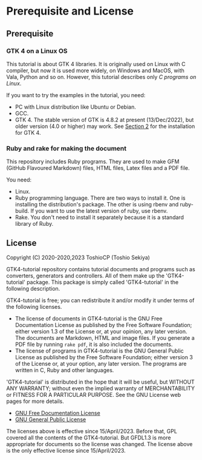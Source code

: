 # Prerequisite and License

## Prerequisite

### GTK 4 on a Linux OS

This tutorial is about GTK 4 libraries.
It is originally used on Linux with C compiler, but now it is used more widely, on Windows and MacOS, with Vala, Python and so on.
However, this tutorial describes only *C programs on Linux*.

If you want to try the examples in the tutorial, you need:

- PC with Linux distribution like Ubuntu or Debian.
- GCC.
- GTK 4.
The stable version of GTK is 4.8.2 at present (13/Dec/2022), but older version (4.0 or higher) may work.
See [Section 2](sec2.src.md) for the installation for GTK 4.

### Ruby and rake for making the document

This repository includes Ruby programs.
They are used to make GFM (GitHub Flavoured Markdown) files, HTML files, Latex files and a PDF file.

You need:

- Linux.
- Ruby programming language.
There are two ways to install it.
One is installing the distribution's package.
The other is using rbenv and ruby-build.
If you want to use the latest version of ruby, use rbenv.
- Rake.
You don't need to install it separately because it is a standard library of Ruby.

## License

Copyright (C) 2020-2020,2023  ToshioCP (Toshio Sekiya)

GTK4-tutorial repository contains tutorial documents and programs such as converters, generators and controllers.
All of them make up the 'GTK4-tutorial' package.
This package is simply called 'GTK4-tutorial' in the following description.

GTK4-tutorial is free; you can redistribute it and/or modify it under terms of the following licenses.

- The license of documents in GTK4-tutorial is the GNU Free Documentation License as published by the Free Software Foundation; either version 1.3 of the License or, at your opinion, any later version.
The documents are Markdown, HTML and image files.
If you generate a PDF file by running `rake pdf`, it is also included the documents.
- The license of programs in GTK4-tutorial is the GNU General Public License as published by the Free Software Foundation; either version 3 of the License or, at your option, any later version.
The programs are written in C, Ruby and other languages.

'GTK4-tutorial' is distributed in the hope that it will be useful, but WITHOUT ANY WARRANTY; without even the implied warranty of MERCHANTABILITY or FITNESS FOR A PARTICULAR PURPOSE.
See the GNU License web pages for more details.

- [GNU Free Documentation License](https://www.gnu.org/licenses/fdl-1.3.html)
- [GNU General Public License](https://www.gnu.org/licenses/gpl-3.0.html)

The licenses above is effective since 15/April/2023.
Before that, GPL covered all the contents of the GTK4-tutorial.
But GFDL1.3 is more appropriate for documents so the license was changed.
The license above is the only effective license since 15/April/2023.
